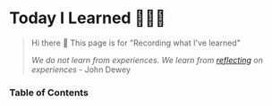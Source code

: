 # Today I Learned 🧑🏻‍💻

> Hi there 👋 This page is for "Recording what I've learned"
>
> _We do not learn from experiences. We learn from_ [_reflecting_](https://pyohamen.gitbook.io/til/reflecting) _on experiences_ - John Dewey



### Table of Contents



